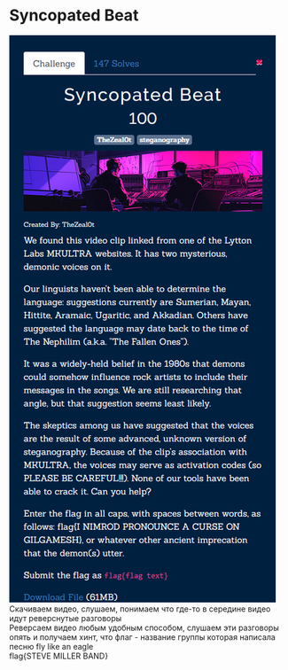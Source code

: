 # Syncopated Beat
![img.png](task%2Fimg.png) \
Скачиваем видео, слушаем, понимаем что где-то в середине видео идут реверснутые разговоры \
Реверсаем видео любым удобным способом, слушаем эти разговоры опять и получаем хинт, что флаг -  название группы которая написала песню fly like an eagle \
flag{STEVE MILLER BAND}